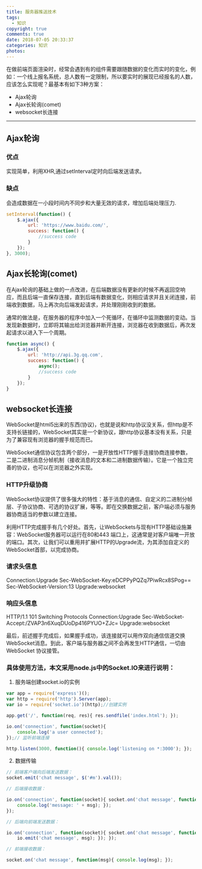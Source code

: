 ```yaml
---
title: 服务器推送技术
tags:
  - 知识
copyright: true
comments: true
date: 2018-07-05 20:33:37
categories: 知识
photos:
---
```


在做前端页面渲染时，经常会遇到有的组件需要跟随数据的变化而实时的变化，例如：一个线上报名系统，总人数有一定限制，所以要实时的展现已经报名的人数，应该怎么实现呢？最基本有如下3种方案：

- Ajax轮询
- Ajax长轮询(comet)
- websocket长连接

--- 
<!-- more -->

## Ajax轮询

### 优点
实现简单，利用XHR,通过setInterval定时向后端发送请求。

### 缺点
会造成数据在一小段时间内不同步和大量无效的请求，增加后端处理压力.

```javascript
setInterval(function() {
    $.ajax({
        url: 'https://www.baidu.com/',
        success: function() {
            //success code
        }
    });
}, 3000);
```

## Ajax长轮询(comet)

在Ajax轮询的基础上做的一点改进，在后端数据没有更新的时候不再返回空响应，而且后端一直保存连接，直到后端有数据变化，则相应请求并且关闭连接，前端收到数据，马上再次向后端发起请求，并处理刚刚收到的数据。

通常的做法是，在服务器的程序中加入一个死循环，在循环中监测数据的变动。当发现新数据时，立即将其输出给浏览器并断开连接，浏览器在收到数据后，再次发起请求以进入下一个周期。

```javascript
function async() {
    $.ajax({
        url: 'http://api.3g.qq.com',
        success: function() {
            async();
            //success code
        }
    });
}
```

## websocket长连接

WebSocket是html5出来的东西(协议)，也就是说和http协议没关系，但http是不支持长链接的，WebSocket其实是一个新协议，跟http协议基本没有关系，只是为了兼容现有浏览器的握手规范而已。

WebSocket通信协议包含两个部分，一是开放性HTTP握手连接协商连接参数，二是二进制消息分帧机制（接收消息的文本和二进制数据传输）。它是一个独立完善的协议，也可以在浏览器之外实现。

### HTTP升级协商

WebSocket协议提供了很多强大的特性：基于消息的通信、自定义的二进制分帧层、子协议协商、可选的协议扩展，等等。即在交换数据之前，客户端必须与服务器协商适当的参数以建立连接。

利用HTTP完成握手有几个好处。首先，让WebSockets与现有HTTP基础设施兼容：WebSocket服务器可以运行在80和443 端口上，这通常是对客户端唯一开放的端口。其次，让我们可以重用并扩展HTTP的Upgrade流，为其添加自定义的WebSocket首部，以完成协商。

### 请求头信息

Connection:Upgrade Sec-WebSocket-Key:eDCPPyPQZq7PiwRcx8SPog== Sec-WebSocket-Version:13 Upgrade:websocket 

### 响应头信息

HTTP/1.1 101 Switching Protocols Connection:Upgrade Sec-WebSocket-Accept:/ZVAP3n6XuqDUoDp416PYUO+ZJc= Upgrade:websocket


最后，前述握手完成后，如果握手成功，该连接就可以用作双向通信信道交换WebSocket消息。到此，客户端与服务器之间不会再发生HTTP通信，一切由WebSocket 协议接管。

### 具体使用方法，本文采用node.js中的Socket.IO来进行说明：

1. 服务端创建socket.io的实例

```javascript
var app = require('express')(); 
var http = require('http').Server(app); 
var io = require('socket.io')(http);//创建实例 

app.get('/', function(req, res){ res.sendfile('index.html'); });

io.on('connection', function(socket){ 
    console.log('a user connected'); 
});// 监听前端连接 

http.listen(3000, function(){ console.log('listening on *:3000'); });  
```

2. 数据传输

```javascript
// 前端客户端向后端发送数据：
socket.emit('chat message', $('#m').val()); 

// 后端接收数据：

io.on('connection', function(socket){ socket.on('chat message', function(msg){ 
    console.log('message: ' + msg); }); 
}); 

// 后端向前端发送数据：

io.on('connection', function(socket){ socket.on('chat message', function(msg){ 
    io.emit('chat message', msg); }); }); 

// 前端接收数据：

socket.on('chat message', function(msg){ console.log(msg); });
```